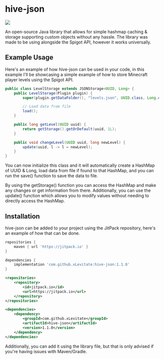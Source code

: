 # hive-json
[![](https://jitpack.io/v/xLevitate/hive-json.svg)](https://jitpack.io/#xLevitate/hive-json)

An open-source Java library that allows for simple hashmap caching & storage supporting custom objects without any hassle. The library was made to be using alongside the Spigot API, however it works universally.

## Example Usage
Here's an example of how hive-json can be used in your code, in this example I'll be showcasing a simple example of how to store Minecraft player levels using the Spigot API.

```java
public class LevelStorage extends JSONStorage<UUID, Long> {
    public LevelStorage(Plugin plugin) {
        super(plugin.getDataFolder(), "levels.json", UUID.class, Long.class);

        // Load data from file
        load();
    }

    public long getLevel(UUID uuid) {
        return getStorage().getOrDefault(uuid, 1L);
    }

    public void changeLevel(UUID uuid, long newLevel) {
        update(uuid, l -> l = newLevel);
    }
}
```

You can now initialize this class and it will automatically create a HashMap of UUID & Long, load data from file if found to that HashMap, and you can run the save() function to save the data to file.

By using the getStorage() function you can access the HashMap and make any changes or get information from there. Additionally, you can use the update() function which allows you to modify values without needing to directly access the HashMap.

## Installation
hive-json can be added to your project using the JitPack repository, here's an example of how that can be done.

```groovy
repositories {
    maven { url 'https://jitpack.io' }
}

dependencies {
    implementation 'com.github.xLevitate:hive-json:1.1.0'
}
```

```xml
<repositories>
    <repository>
        <id>jitpack.io</id>
        <url>https://jitpack.io</url>
    </repository>
</repositories>

<dependencies>
    <dependency>
        <groupId>com.github.xLevitate</groupId>
        <artifactId>hive-json</artifactId>
        <version>1.1.0</version>
    </dependency>
</dependencies>
```

Additionally, you can add it using the library file, but that is only advised if you're having issues with Maven/Gradle.
